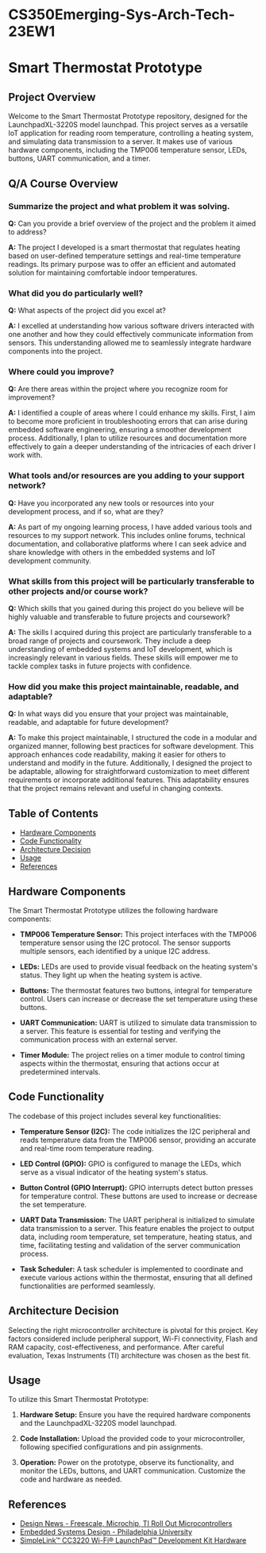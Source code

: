 # CS350Emerging-Sys-Arch-Tech-23EW1
# Smart Thermostat Prototype

## Project Overview

Welcome to the Smart Thermostat Prototype repository, designed for the LaunchpadXL-3220S model launchpad. This project serves as a versatile IoT application for reading room temperature, controlling a heating system, and simulating data transmission to a server. It makes use of various hardware components, including the TMP006 temperature sensor, LEDs, buttons, UART communication, and a timer.

## Q/A Course Overview

### Summarize the project and what problem it was solving.

**Q:** Can you provide a brief overview of the project and the problem it aimed to address?

**A:** The project I developed is a smart thermostat that regulates heating based on user-defined temperature settings and real-time temperature readings. Its primary purpose was to offer an efficient and automated solution for maintaining comfortable indoor temperatures.

### What did you do particularly well?

**Q:** What aspects of the project did you excel at?

**A:** I excelled at understanding how various software drivers interacted with one another and how they could effectively communicate information from sensors. This understanding allowed me to seamlessly integrate hardware components into the project.

### Where could you improve?

**Q:** Are there areas within the project where you recognize room for improvement?

**A:** I identified a couple of areas where I could enhance my skills. First, I aim to become more proficient in troubleshooting errors that can arise during embedded software engineering, ensuring a smoother development process. Additionally, I plan to utilize resources and documentation more effectively to gain a deeper understanding of the intricacies of each driver I work with.

### What tools and/or resources are you adding to your support network?

**Q:** Have you incorporated any new tools or resources into your development process, and if so, what are they?

**A:** As part of my ongoing learning process, I have added various tools and resources to my support network. This includes online forums, technical documentation, and collaborative platforms where I can seek advice and share knowledge with others in the embedded systems and IoT development community.

### What skills from this project will be particularly transferable to other projects and/or course work?

**Q:** Which skills that you gained during this project do you believe will be highly valuable and transferable to future projects and coursework?

**A:** The skills I acquired during this project are particularly transferable to a broad range of projects and coursework. They include a deep understanding of embedded systems and IoT development, which is increasingly relevant in various fields. These skills will empower me to tackle complex tasks in future projects with confidence.

### How did you make this project maintainable, readable, and adaptable?

**Q:** In what ways did you ensure that your project was maintainable, readable, and adaptable for future development?

**A:** To make this project maintainable, I structured the code in a modular and organized manner, following best practices for software development. This approach enhances code readability, making it easier for others to understand and modify in the future. Additionally, I designed the project to be adaptable, allowing for straightforward customization to meet different requirements or incorporate additional features. This adaptability ensures that the project remains relevant and useful in changing contexts.


## Table of Contents

- [Hardware Components](#hardware-components)
- [Code Functionality](#code-functionality)
- [Architecture Decision](#architecture-decision)
- [Usage](#usage)
- [References](#references)

## Hardware Components

The Smart Thermostat Prototype utilizes the following hardware components:

- **TMP006 Temperature Sensor:** This project interfaces with the TMP006 temperature sensor using the I2C protocol. The sensor supports multiple sensors, each identified by a unique I2C address.

- **LEDs:** LEDs are used to provide visual feedback on the heating system's status. They light up when the heating system is active.

- **Buttons:** The thermostat features two buttons, integral for temperature control. Users can increase or decrease the set temperature using these buttons.

- **UART Communication:** UART is utilized to simulate data transmission to a server. This feature is essential for testing and verifying the communication process with an external server.

- **Timer Module:** The project relies on a timer module to control timing aspects within the thermostat, ensuring that actions occur at predetermined intervals.

## Code Functionality

The codebase of this project includes several key functionalities:

- **Temperature Sensor (I2C):** The code initializes the I2C peripheral and reads temperature data from the TMP006 sensor, providing an accurate and real-time room temperature reading.

- **LED Control (GPIO):** GPIO is configured to manage the LEDs, which serve as a visual indicator of the heating system's status.

- **Button Control (GPIO Interrupt):** GPIO interrupts detect button presses for temperature control. These buttons are used to increase or decrease the set temperature.

- **UART Data Transmission:** The UART peripheral is initialized to simulate data transmission to a server. This feature enables the project to output data, including room temperature, set temperature, heating status, and time, facilitating testing and validation of the server communication process.

- **Task Scheduler:** A task scheduler is implemented to coordinate and execute various actions within the thermostat, ensuring that all defined functionalities are performed seamlessly.

## Architecture Decision

Selecting the right microcontroller architecture is pivotal for this project. Key factors considered include peripheral support, Wi-Fi connectivity, Flash and RAM capacity, cost-effectiveness, and performance. After careful evaluation, Texas Instruments (TI) architecture was chosen as the best fit.

## Usage

To utilize this Smart Thermostat Prototype:

1. **Hardware Setup:** Ensure you have the required hardware components and the LaunchpadXL-3220S model launchpad.

2. **Code Installation:** Upload the provided code to your microcontroller, following specified configurations and pin assignments.

3. **Operation:** Power on the prototype, observe its functionality, and monitor the LEDs, buttons, and UART communication. Customize the code and hardware as needed.

## References

- [Design News - Freescale, Microchip, TI Roll Out Microcontrollers](https://www.designnews.com/freescale-microchip-ti-roll-out-microcontrollers-0)
- [Embedded Systems Design - Philadelphia University](https://www.philadelphia.edu.jo/academics/kaubaidy/uploads/ES-Slids-lec3.pdf)
- [SimpleLink™ CC3220 Wi-Fi® LaunchPad™ Development Kit Hardware](https://www.farnell.com/datasheets/2247297.pdf)
